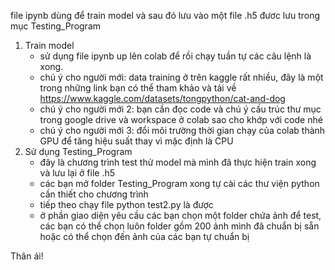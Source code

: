file ipynb dùng để train model và sau đó lưu vào một file .h5 đươc lưu trong mục Testing_Program

1. Train model
   - sử dụng file ipynb up lên colab để rồi chạy tuần tự các câu lệnh là xong.
   - chú ý cho người mới: data training ở trên kaggle rất nhiều, đây là một trong những link bạn có thể tham khảo và tải về https://www.kaggle.com/datasets/tongpython/cat-and-dog
   - chú ý cho người mới 2: bạn cần đọc code và chú ý cấu trúc thư mục trong google drive và workspace ở colab sao cho khớp với code nhé
   - chú ý cho người mới 3: đổi môi trường thời gian chạy của colab thành GPU để tăng hiệu suất thay vì mặc định là CPU
3. Sử dụng Testing_Program
   - đây là chương trình test thử model mà mình đã thực hiện train xong và lưu lại ở file .h5
   - các bạn mở folder Testing_Program xong tự cài các thư viện python cần thiết cho chương trình
   - tiếp theo chạy file python test2.py là được
   - ở phần giao diện yêu cầu các bạn chọn một folder chứa ảnh để test, các bạn có thể chọn luôn folder gồm 200 ảnh mình đã chuẩn bị sẵn hoặc có thể chọn đến ảnh của các bạn tự chuẩn bị

 Thân ái!
